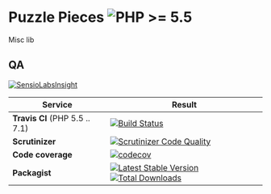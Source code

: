 Puzzle Pieces  ![PHP >= 5.5](https://img.shields.io/badge/php-%3E%3D%205.5-blue.svg)
=============

Misc lib

QA
--

[![SensioLabsInsight](https://insight.sensiolabs.com/projects/5b200610-eb27-46e9-a7c9-245943b5057f/big.png)](https://insight.sensiolabs.com/projects/5b200610-eb27-46e9-a7c9-245943b5057f)

Service | Result
--- | ---
**Travis CI** (PHP 5.5 .. 7.1) | [![Build Status](https://travis-ci.org/puzzle-org/pieces.png?branch=master)](https://travis-ci.org/puzzle-org/pieces)
**Scrutinizer** | [![Scrutinizer Code Quality](https://scrutinizer-ci.com/g/puzzle-org/pieces/badges/quality-score.png?b=master)](https://scrutinizer-ci.com/g/puzzle-org/pieces/?branch=master)
**Code coverage** | [![codecov](https://codecov.io/gh/puzzle-org/pieces/branch/master/graph/badge.svg)](https://codecov.io/gh/puzzle-org/pieces)
**Packagist** | [![Latest Stable Version](https://poser.pugx.org/puzzle/pieces/v/stable.png)](https://packagist.org/packages/puzzle/pieces) [![Total Downloads](https://poser.pugx.org/puzzle/pieces/downloads.svg)](https://packagist.org/packages/puzzle/pieces)

